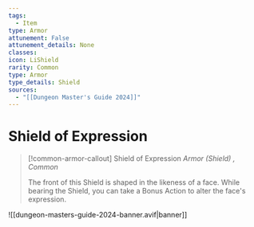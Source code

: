```yaml
---
tags:
  - Item
type: Armor
attunement: False
attunement_details: None
classes:
icon: LiShield
rarity: Common
type: Armor
type_details: Shield
sources: 
  - "[[Dungeon Master's Guide 2024]]"
---
```

# Shield of Expression
>[!common-armor-callout] Shield of Expression
>_Armor (Shield) , Common_
>
>The front of this Shield is shaped in the likeness of a face. While bearing the Shield, you can take a Bonus Action to alter the face's expression.
>


![[dungeon-masters-guide-2024-banner.avif|banner]]